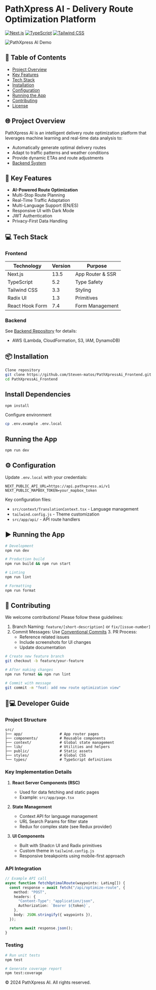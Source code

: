 # PathXpress AI - Delivery Route Optimization Platform

[![Next.js](https://img.shields.io/badge/Next.js-13.5.4-000000?logo=next.js)](https://nextjs.org/)
[![TypeScript](https://img.shields.io/badge/TypeScript-5.2.2-3178C6?logo=typescript)](https://www.typescriptlang.org/)
[![Tailwind CSS](https://img.shields.io/badge/Tailwind_CSS-3.3.3-06B6D4?logo=tailwind-css)](https://tailwindcss.com/)

![PathXpress AI Demo](public/demo-screenshot.png)

## 📖 Table of Contents

- [Project Overview](#-project-overview)
- [Key Features](#-key-features)
- [Tech Stack](#-tech-stack)
- [Installation](#-installation)
- [Configuration](#-configuration)
- [Running the App](#-running-the-app)
- [Contributing](#-contributing)
- [License](#-license)

## 🌐 Project Overview

PathXpress AI is an intelligent delivery route optimization platform that leverages machine learning and real-time data analysis to:

- Automatically generate optimal delivery routes
- Adapt to traffic patterns and weather conditions
- Provide dynamic ETAs and route adjustments
- [Backend System](https://github.com/Steven-matos/PathXpressAi_Backend)

## 🚀 Key Features

- **AI-Powered Route Optimization**
- Multi-Stop Route Planning
- Real-Time Traffic Adaptation
- Multi-Language Support (EN/ES)
- Responsive UI with Dark Mode
- JWT Authentication
- Privacy-First Data Handling

## 💻 Tech Stack

### Frontend

| Technology      | Version | Purpose          |
| --------------- | ------- | ---------------- |
| Next.js         | 13.5    | App Router & SSR |
| TypeScript      | 5.2     | Type Safety      |
| Tailwind CSS    | 3.3     | Styling          |
| Radix UI        | 1.3     | Primitives       |
| React Hook Form | 7.4     | Form Management  |

### Backend

See [Backend Repository](https://github.com/Steven-matos/PathXpressAi_Backend) for details:

- AWS (Lambda, CloudFormation, S3, IAM, DynamoDB)

## 📦 Installation

```bash
Clone repository
git clone https://github.com/Steven-matos/PathXpressAi_Frontend.git
cd PathXpressAi_Frontend
```

## Install Dependencies

```bash
npm install
```

Configure environment

```bash
cp .env.example .env.local
```

## Running the App

```bash
npm run dev
```

## ⚙️ Configuration

Update `.env.local` with your credentials:

```env
NEXT_PUBLIC_API_URL=https://api.pathxpress.ai/v1
NEXT_PUBLIC_MAPBOX_TOKEN=your_mapbox_token
```

Key configuration files:

- `src/context/TranslationContext.tsx` - Language management
- `tailwind.config.js` - Theme customization
- `src/app/api/` - API route handlers

## ▶️ Running the App

```bash
# Development
npm run dev

# Production build
npm run build && npm run start

# Linting
npm run lint

# Formatting
npm run format
```

## 🤝 Contributing

We welcome contributions! Please follow these guidelines:

1. Branch Naming: `feature/[short-description]` or `fix/[issue-number]`
2. Commit Messages: Use [Conventional Commits](https://www.conventionalcommits.org/) 3. PR Process:
   - Reference related issues
   - Include screenshots for UI changes
   - Update documentation

```bash
# Create new feature branch
git checkout -b feature/your-feature

# After making changes
npm run format && npm run lint

# Commit with message
git commit -m "feat: add new route optimization view"
```

## 🧑💻 Developer Guide

### Project Structure

```
src/
├── app/                 # App router pages
├── components/          # Reusable components
├── context/             # Global state management
├── lib/                 # Utilities and helpers
├── public/              # Static assets
├── styles/              # Global CSS
└── types/               # TypeScript definitions
```

### Key Implementation Details

1. **React Server Components (RSC)**

   - Used for data fetching and static pages
   - Example: `src/app/page.tsx`

2. **State Management**

   - Context API for language management
   - URL Search Params for filter state
   - Redux for complex state (see Redux provider)

3. **UI Components**
   - Built with Shadcn UI and Radix primitives
   - Custom theme in `tailwind.config.js`
   - Responsive breakpoints using mobile-first approach

### API Integration

```typescript
// Example API call
async function fetchOptimalRoute(waypoints: LatLng[]) {
  const response = await fetch("/api/optimize-route", {
    method: "POST",
    headers: {
      "Content-Type": "application/json",
      Authorization: `Bearer ${token}`,
    },
    body: JSON.stringify({ waypoints }),
  });

  return await response.json();
}
```

### Testing

```bash
# Run unit tests
npm test

# Generate coverage report
npm test:coverage
```

© 2024 PathXpress AI. All rights reserved.
